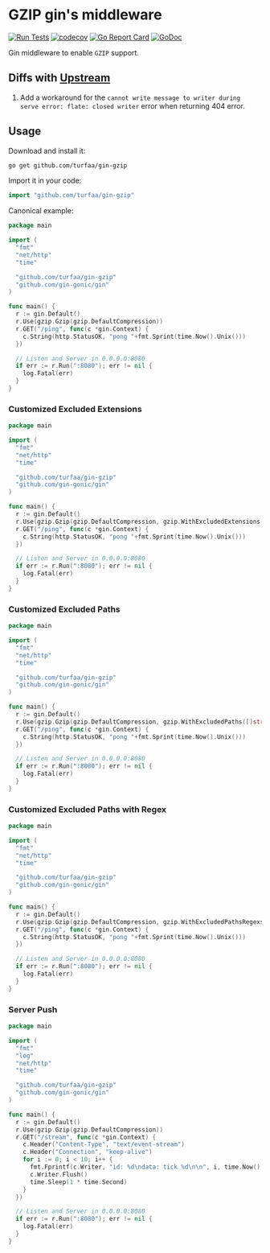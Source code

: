 # GZIP gin's middleware

[![Run Tests](https://github.com/turfaa/gin-gzip/actions/workflows/go.yml/badge.svg)](https://github.com/turfaa/gin-gzip/actions/workflows/go.yml)
[![codecov](https://codecov.io/gh/gin-contrib/gzip/branch/master/graph/badge.svg)](https://codecov.io/gh/gin-contrib/gzip)
[![Go Report Card](https://goreportcard.com/badge/github.com/turfaa/gin-gzip)](https://goreportcard.com/report/github.com/turfaa/gin-gzip)
[![GoDoc](https://godoc.org/github.com/turfaa/gin-gzip?status.svg)](https://godoc.org/github.com/turfaa/gin-gzip)

Gin middleware to enable `GZIP` support.

## Diffs with [Upstream](https://github.com/turfaa/gin-gzip)
1. Add a workaround for the `cannot write message to writer during serve error: flate: closed writer` error when returning 404 error.

## Usage

Download and install it:

```sh
go get github.com/turfaa/gin-gzip
```

Import it in your code:

```go
import "github.com/turfaa/gin-gzip"
```

Canonical example:

```go
package main

import (
  "fmt"
  "net/http"
  "time"

  "github.com/turfaa/gin-gzip"
  "github.com/gin-gonic/gin"
)

func main() {
  r := gin.Default()
  r.Use(gzip.Gzip(gzip.DefaultCompression))
  r.GET("/ping", func(c *gin.Context) {
    c.String(http.StatusOK, "pong "+fmt.Sprint(time.Now().Unix()))
  })

  // Listen and Server in 0.0.0.0:8080
  if err := r.Run(":8080"); err != nil {
    log.Fatal(err)
  }
}
```

### Customized Excluded Extensions

```go
package main

import (
  "fmt"
  "net/http"
  "time"

  "github.com/turfaa/gin-gzip"
  "github.com/gin-gonic/gin"
)

func main() {
  r := gin.Default()
  r.Use(gzip.Gzip(gzip.DefaultCompression, gzip.WithExcludedExtensions([]string{".pdf", ".mp4"})))
  r.GET("/ping", func(c *gin.Context) {
    c.String(http.StatusOK, "pong "+fmt.Sprint(time.Now().Unix()))
  })

  // Listen and Server in 0.0.0.0:8080
  if err := r.Run(":8080"); err != nil {
    log.Fatal(err)
  }
}
```

### Customized Excluded Paths

```go
package main

import (
  "fmt"
  "net/http"
  "time"

  "github.com/turfaa/gin-gzip"
  "github.com/gin-gonic/gin"
)

func main() {
  r := gin.Default()
  r.Use(gzip.Gzip(gzip.DefaultCompression, gzip.WithExcludedPaths([]string{"/api/"})))
  r.GET("/ping", func(c *gin.Context) {
    c.String(http.StatusOK, "pong "+fmt.Sprint(time.Now().Unix()))
  })

  // Listen and Server in 0.0.0.0:8080
  if err := r.Run(":8080"); err != nil {
    log.Fatal(err)
  }
}
```

### Customized Excluded Paths with Regex

```go
package main

import (
  "fmt"
  "net/http"
  "time"

  "github.com/turfaa/gin-gzip"
  "github.com/gin-gonic/gin"
)

func main() {
  r := gin.Default()
  r.Use(gzip.Gzip(gzip.DefaultCompression, gzip.WithExcludedPathsRegexs([]string{".*"})))
  r.GET("/ping", func(c *gin.Context) {
    c.String(http.StatusOK, "pong "+fmt.Sprint(time.Now().Unix()))
  })

  // Listen and Server in 0.0.0.0:8080
  if err := r.Run(":8080"); err != nil {
    log.Fatal(err)
  }
}
```

### Server Push

```go
package main

import (
  "fmt"
  "log"
  "net/http"
  "time"

  "github.com/turfaa/gin-gzip"
  "github.com/gin-gonic/gin"
)

func main() {
  r := gin.Default()
  r.Use(gzip.Gzip(gzip.DefaultCompression))
  r.GET("/stream", func(c *gin.Context) {
    c.Header("Content-Type", "text/event-stream")
    c.Header("Connection", "keep-alive")
    for i := 0; i < 10; i++ {
      fmt.Fprintf(c.Writer, "id: %d\ndata: tick %d\n\n", i, time.Now().Unix())
      c.Writer.Flush()
      time.Sleep(1 * time.Second)
    }
  })

  // Listen and Server in 0.0.0.0:8080
  if err := r.Run(":8080"); err != nil {
    log.Fatal(err)
  }
}
```
